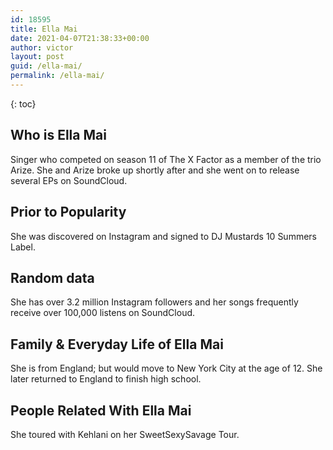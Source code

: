 ```yaml
---
id: 18595
title: Ella Mai
date: 2021-04-07T21:38:33+00:00
author: victor
layout: post
guid: /ella-mai/
permalink: /ella-mai/
---
```



{: toc}


## Who is Ella Mai



Singer who competed on season 11 of The X Factor as a member of the trio Arize. She and Arize broke up shortly after and she went on to release several EPs on SoundCloud.

                
                
                
## Prior to Popularity



She was discovered on Instagram and signed to DJ Mustards 10 Summers Label.

                
                
                
## Random data



She has over 3.2 million Instagram followers and her songs frequently receive over 100,000 listens on SoundCloud.

                
                
                
## Family & Everyday Life of Ella Mai



She is from England; but would move to New York City at the age of 12. She later returned to England to finish high school.

                
                
                
## People Related With Ella Mai



She toured with Kehlani on her SweetSexySavage Tour. 

                
              
            
          
          
          